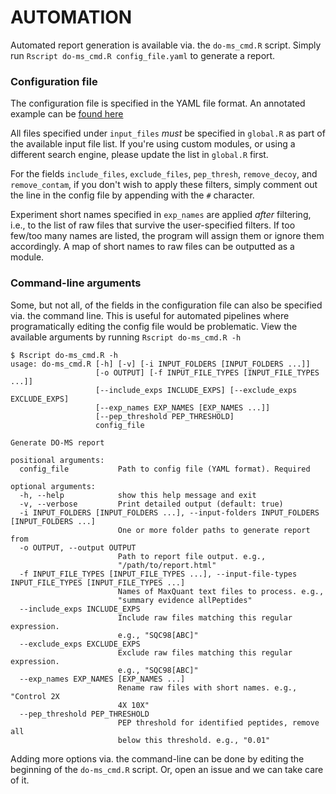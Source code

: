 # AUTOMATION

Automated report generation is available via. the ```do-ms_cmd.R``` script. Simply run ```Rscript do-ms_cmd.R config_file.yaml``` to generate a report. 

### Configuration file

The configuration file is specified in the YAML file format. An annotated example can be [found here](https://github.com/SlavovLab/DO-MS/blob/master/example/config_file.yaml)

All files specified under ```input_files``` _must_ be specified in ```global.R``` as part of the available input file list. If you're using custom modules, or using a different search engine, please update the list in ```global.R``` first.

For the fields ```include_files```, ```exclude_files```, ```pep_thresh```, ```remove_decoy```, and ```remove_contam```, if you don't wish to apply these filters, simply comment out the line in the config file by appending with the ```#``` character.

Experiment short names specified in ```exp_names``` are applied _after_ filtering, i.e., to the list of raw files that survive the user-specified filters. If too few/too many names are listed, the program will assign them or ignore them accordingly. A map of short names to raw files can be outputted as a module.


### Command-line arguments

Some, but not all, of the fields in the configuration file can also be specified via. the command line. This is useful for automated pipelines where programatically editing the config file would be problematic. View the available arguments by running ```Rscript do-ms_cmd.R -h```

```
$ Rscript do-ms_cmd.R -h
usage: do-ms_cmd.R [-h] [-v] [-i INPUT_FOLDERS [INPUT_FOLDERS ...]]
                   [-o OUTPUT] [-f INPUT_FILE_TYPES [INPUT_FILE_TYPES ...]]
                   [--include_exps INCLUDE_EXPS] [--exclude_exps EXCLUDE_EXPS]
                   [--exp_names EXP_NAMES [EXP_NAMES ...]]
                   [--pep_threshold PEP_THRESHOLD]
                   config_file

Generate DO-MS report

positional arguments:
  config_file           Path to config file (YAML format). Required

optional arguments:
  -h, --help            show this help message and exit
  -v, --verbose         Print detailed output (default: true)
  -i INPUT_FOLDERS [INPUT_FOLDERS ...], --input-folders INPUT_FOLDERS [INPUT_FOLDERS ...]
                        One or more folder paths to generate report from
  -o OUTPUT, --output OUTPUT
                        Path to report file output. e.g.,
                        "/path/to/report.html"
  -f INPUT_FILE_TYPES [INPUT_FILE_TYPES ...], --input-file-types INPUT_FILE_TYPES [INPUT_FILE_TYPES ...]
                        Names of MaxQuant text files to process. e.g.,
                        "summary evidence allPeptides"
  --include_exps INCLUDE_EXPS
                        Include raw files matching this regular expression.
                        e.g., "SQC98[ABC]"
  --exclude_exps EXCLUDE_EXPS
                        Exclude raw files matching this regular expression.
                        e.g., "SQC98[ABC]"
  --exp_names EXP_NAMES [EXP_NAMES ...]
                        Rename raw files with short names. e.g., "Control 2X
                        4X 10X"
  --pep_threshold PEP_THRESHOLD
                        PEP threshold for identified peptides, remove all
                        below this threshold. e.g., "0.01"
```

Adding more options via. the command-line can be done by editing the beginning of the ```do-ms_cmd.R``` script. Or, open an issue and we can take care of it.
